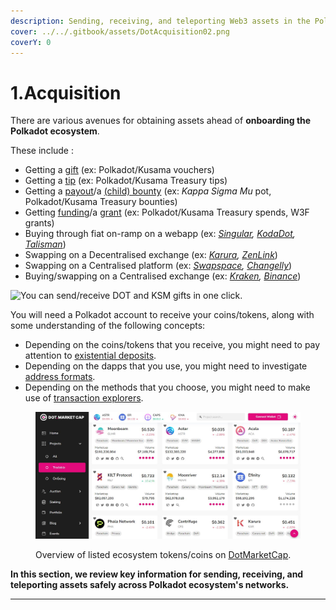 ```yaml
---
description: Sending, receiving, and teleporting Web3 assets in the Polkadot ecosystem.
cover: ../../.gitbook/assets/DotAcquisition02.png
coverY: 0
---
```


# 1.Acquisition

There are various avenues for obtaining assets ahead of **onboarding the Polkadot ecosystem**.

These include :

* Getting a [gift](https://gifts.polkadot.network/#/generate) (ex: Polkadot/Kusama vouchers)
* Getting a [tip](https://polkadot.js.org/apps/?rpc=wss%3A%2F%2Frpc.dotters.network%2Fpolkadot#/treasury/tips) (ex: Polkadot/Kusama Treasury tips)
* Getting a [payout](https://polkadot.js.org/apps/?rpc=wss%3A%2F%2Fkusama-rpc.polkadot.io#/society)/a [(child) bounty](https://polkadot.js.org/apps/?rpc=wss%3A%2F%2Frpc.dotters.network%2Fpolkadot#/bounties) (ex: _Kappa Sigma Mu_ pot, Polkadot/Kusama Treasury bounties)
* Getting [funding](https://polkadot.js.org/apps/?rpc=wss%3A%2F%2Frpc.dotters.network%2Fpolkadot#/treasury)/a [grant](https://web3.foundation/grants/) (ex: Polkadot/Kusama Treasury spends, W3F grants)
* Buying through fiat on-ramp on a webapp (ex: [_Singular_](https://singular.rmrk.app/)_,_ [_KodaDot_](https://kodadot.xyz/rmrk/credit/)_,_ [_Talisman_](https://app.talisman.xyz/portfolio))
* Swapping on a Decentralised exchange (ex: [_Karura_](https://apps.karura.network/)_,_ [_ZenLink_](https://dex.zenlink.pro/#/swap))
* Swapping on a Centralised platform (ex: [_Swapspace_](https://swapspace.co/)_,_ [_Changelly_](https://changelly.com/))
* Buying/swapping on a Centralised exchange (ex: [_Kraken_](https://www.kraken.com/)_,_ [_Binance_](https://www.binance.com/en))

![You can send/receive DOT and KSM gifts in one click.](../../.gitbook/assets/A\_Gift.JPG)

You will need a Polkadot account to receive your coins/tokens, along with some understanding of the following concepts:

* Depending on the coins/tokens that you receive, you might need to pay attention to [existential deposits](existential-deposits.md).
* Depending on the dapps that you use, you might need to investigate [address formats](address-formats.md).
* Depending on the methods that you choose, you might need to make use of [transaction explorers](transaction-explorers.md).

<figure><img src="../../.gitbook/assets/A_DotMarketcap.JPG" alt="DotMarketCap overview of Polkadot ecosystem tokens."><figcaption><p>Overview of listed ecosystem tokens/coins on <a href="https://www.dotmarketcap.com/listed">DotMarketCap</a>.</p></figcaption></figure>

**In this section, we review key information for sending, receiving, and teleporting assets safely across Polkadot ecosystem's networks.**

***
